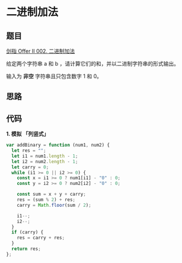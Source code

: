 # 二进制加法

## 题目
[剑指 Offer II 002. 二进制加法](https://leetcode-cn.com/problems/JFETK5/)

给定两个字符串 a 和 b ，请计算它们的和，并以二进制字符串的形式输出。

输入为 **非空** 字符串且只包含数字 1 和 0。


## 思路

## 代码

**1. 模拟 「列竖式」**

```js
var addBinary = function (num1, num2) {
  let res = "";
  let i1 = num1.length - 1;
  let i2 = num2.length - 1;
  let carry = 0;
  while (i1 >= 0 || i2 >= 0) {
    const x = i1 >= 0 ? num1[i1] - "0" : 0;
    const y = i2 >= 0 ? num2[i2] - "0" : 0;

    const sum = x + y + carry;
    res = (sum % 2) + res;
    carry = Math.floor(sum / 2);

    i1--;
    i2--;
  }
  if (carry) {
    res = carry + res;
  }
  return res;
};
```

